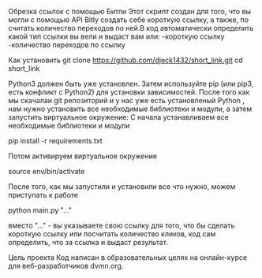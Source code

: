 Обрезка ссылок с помощью Битли
Этот скрипт создан для того, что вы могли с помощью API Bitly создать себе короткую ссылку, а также, по считать количество переходов по ней.В код автоматически определить какой тип ссылки вы вели и выдаст вам или: 
-короткую ссылку
-количество переходов по ссылку 

Как установить
git clone https://github.com/djeck1432/short_link.git
cd short_link

Python3 должен быть уже установлен. Затем используйте pip (или pip3, есть конфликт с Python2) для установки зависимостей.
После того как мы скачалаи git репозиторий и у нас уже есть установленый Python , нам нужно установить все необходимые библиотеки и модули, а затем запустить виртуальное окружение:
С начала устанавливаем все необходимые библиотеки и модули

pip install -r requirements.txt

Потом активируем виртуальное окружение 

source env/bin/activate

После того, как мы запустили и установили все что нужно, можем приступать к работе

python main.py "..."

вместо "..." - вы указываете свою ссылку для того, что бы сделать короткую ссылку или посчитать количество кликов, код сам определить, что за ссылка и выдаст результат.


Цель проекта
Код написан в образовательных целях на онлайн-курсе для веб-разработчиков dvmn.org.
